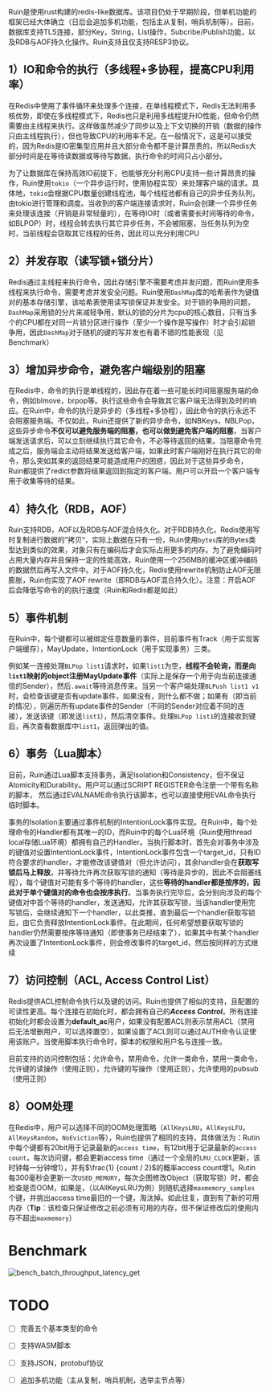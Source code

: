 Ruin是使用rust构建的redis-like数据库。该项目仍处于早期阶段，但单机功能的框架已经大体确立（日后会追加多机功能，包括主从复制，哨兵机制等）。目前，数据库支持TLS连接，部分Key，String，List操作，Subcribe/Publish功能，以及RDB与AOF持久化操作。Ruin支持且仅支持RESP3协议。



## 1）IO和命令的执行（多线程+多协程，提高CPU利用率）

​	在Redis中使用了事件循环来处理多个连接，在单线程模式下，Redis无法利用多核优势，即使在多线程模式下，Redis也只是利用多线程提升IO性能，但命令仍然需要由主线程来执行。这样做虽然减少了同步以及上下文切换的开销（数据的操作只由主线程执行），但也导致CPU的利用率不足。在一般情况下，这是可以接受的，因为Redis是IO密集型应用并且大部分命令都不是计算昂贵的，所以Redis大部分时间是在等待读数据或等待写数据，执行命令的时间只占小部分。

​	为了让数据库在保持高效IO前提下，也能够充分利用CPU支持一些计算昂贵的操作，Ruin使用`tokio`（一个异步运行时，使用协程实现）来处理客户端的请求。具体地，`tokio`会根据CPU数量创建线程池，每个线程池都有自己的异步任务队列，由tokio进行管理和调度。当收到的客户端连接请求时，Ruin会创建一个异步任务来处理该连接（开销是非常轻量的），在等待IO时（或者需要长时间等待的命令，如BLPOP）时，线程会转去执行其它异步任务，不会被阻塞，当任务队列为空时，当前线程会窃取其它线程的任务，因此可以充分利用CPU



## 2）并发存取（读写锁+锁分片）

​	Redis通过主线程来执行命令，因此存储引擎不需要考虑并发问题，而Ruin使用多线程来执行命令，需要考虑并发安全问题。Ruin使用`DashMap`库的哈希表作为键值对的基本存储引擎，该哈希表使用读写锁保证并发安全。对于锁的争用的问题，`DashMap`采用锁的分片来减轻争用，默认的锁的分片为cpu的核心数目，只有当多个的CPU都在对同一片锁分区进行操作（至少一个操作是写操作）时才会引起锁争用，因此`DashMap`对于随机的键的写并发也有着不错的性能表现（见Benchmark）



## 3）增加异步命令，避免客户端级别的阻塞

​	在Redis中，命令的执行是单线程的，因此存在着一些可能长时间阻塞服务端的命令，例如blmove，brpop等。执行这些命令会导致其它客户端无法得到及时的响应。在Ruin中，命令的执行是异步的（多线程+多协程），因此命令的执行永远不会阻塞服务端。不仅如此，Ruin还提供了新的异步命令，如NBKeys，NBLPop，这些异步命令**不仅可以避免服务端的阻塞，也可以做到避免客户端的阻塞**，当客户端发送请求后，可以立刻继续执行其它命令，不必等待返回的结果。当阻塞命令完成之后，服务端会主动将结果发送给客户端，如果此时客户端刚好在执行其它的命令，那么突如其来的返回结果可能造成用户的困惑，因此对于这些异步命令，Ruin都提供了redict参数将结果返回到指定的客户端，用户可以开启一个客户端专用于收集等待的结果。



## 4）持久化（RDB，AOF）

​	Ruin支持RDB，AOF以及RDB与AOF混合持久化。对于RDB持久化，Redis使用写时复制进行数据的”拷贝“，实际上数据在只有一份，Ruin使用`bytes`库的Bytes类型达到类似的效果，对象只有在编码后才会实际占用更多的内存。为了避免编码时占用大量内存并且保持一定的性能高效，Ruin使用一个256MB的缓冲区缓冲编码的数据然后再写入文件中。对于AOF持久化，Redis使用rewrite机制防止AOF无限膨胀，Ruin也实现了AOF rewrite（即RDB与AOF混合持久化）。注意：开启AOF后会降低写命令的的执行速度（Ruin和Redis都是如此）



## 5）事件机制

​	在Ruin中，每个键都可以被绑定任意数量的事件，目前事件有Track（用于实现客户端缓存），MayUpdate，IntentionLock（用于实现事务）三类。

​	例如某一连接处理`BLPop list1`请求时，如果`list1`为空，**线程不会轮询，而是向`list1`映射的object注册MayUpdate事件**（实际上是保存一个用于向当前连接通信的Sender），然后`.await`等待消息传来。当另一个客户端处理`BLPush list1 v1`时，会检查该键是否有update事件，如果没有，则什么都不做；如果有（即当前的情况），则遍历所有update事件的Sender（不同的Sender对应着不同的连接），发送该键（即发送`list1`），然后清空事件。处理`BLPop list1`的连接收到键后，再次查看数据库中`list1`，返回弹出的值。



## 6）事务（Lua脚本）

​	目前，Ruin通过Lua脚本支持事务，满足Isolation和Consistency，但不保证Atomicity和Durability。用户可以通过SCRIPT REGISTER命令注册一个带有名称的脚本， 然后通过EVALNAME命令执行该脚本，也可以直接使用EVAL命令执行临时脚本。

​	事务的Isolation主要通过事件机制的IntentionLock事件实现。在Ruin中，每个处理命令的Handler都有其唯一的ID，而Ruin中的每个Lua环境（Ruin使用thread local存储Lua环境）都拥有自己的Handler。当执行脚本时，首先会对事务中涉及的键值对设置IntentionLock事件，IntentionLock事件包含一个target_id，只有ID符合要求的handler，才能修改该键值对（但允许访问），其余handler会在**获取写锁后马上释放**，并等待允许再次获取写锁的通知（等待是异步的，因此不会阻塞线程），每个键值对可能有多个等待的handler，这些**等待的handler都是按序的，因此对于单个键值对的命令也会按序执行**。当事务执行完毕后，会分别向涉及的每个键值对中首个等待的handler，发送通知，允许其获取写锁，当该handler使用完写锁后，会继续通知下一个handler，以此类推，直到最后一个handler获取写锁后，由它负责释放IntentionLock事件。在此期间，任何希望想要获取写锁的handler仍然需要按序等待通知（即使事务已经结束了），如果其中有某个handler再次设置了IntentionLock事件，则会修改事件的target_id，然后按同样的方式继续



## 7）访问控制（ACL, Access Control List）

​	Redis提供ACL控制命令执行以及键的访问。Ruin也提供了相似的支持，且配置的可读性更高。每个连接在初始化时，都会拥有自己的***Access Control***。所有连接初始化时都会设置为**default_ac**用户，如果没有配置ACL则表示禁用ACL（禁用后无法增删用户，可以选择置空），如果设置了ACL则可以通过AUTH命令认证使用该账户。当使用脚本执行命令时，脚本的权限和用户名与连接一致。

​	目前支持的访问控制包括：允许命令，禁用命令，允许一类命令，禁用一类命令，允许键的读操作（使用正则），允许键的写操作（使用正则），允许使用的pubsub（使用正则）



## 8）OOM处理

​	在Redis中，用户可以选择不同的OOM处理策略（`AllKeysLRU`，`AllKeysLFU`，`AllKeysRandom`，`NoEviction`等），Ruin也提供了相同的支持，具体做法为：Rutin中每个键都有20bit用于记录最新的`access time`，有12bit用于记录最新的`access count`，每次访问键，都会更新access time（通过一个全局的`LRU_CLOCK`更新，该时钟每一分钟增1），并有$\frac{1} {count / 2}$的概率access count增1。Rutin每300毫秒会更新一次`USED_MEMORY`，每次企图修改Object（获取写锁）时，都会检查是否OOM，如果是，（以AllKeysLRU为例）则随机选择`maxmemory_samples`个键，并挑出access time最旧的一个键，淘汰掉。如此往复，直到有了新的可用内存（**Tip**：该检查只保证修改之前必须有可用的内存，但不保证修改后的使用内存不超出`maxmemory`）



# Benchmark

![bench_batch_throughput_latency_get](https://cdn.jsdelivr.net/gh/sqfzy/typora_img@main/imgs/bench_batch_throughput_latency_get.svg)





# TODO

- [ ] 完善五个基本类型的命令
- [ ] 支持WASM脚本
- [ ] 支持JSON，protobuf协议
- [ ] 追加多机功能（主从复制，哨兵机制，选举主节点等）

